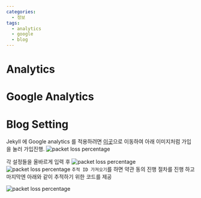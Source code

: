 ```yaml
---
categories: 
  - 정보
tags: 
  - analytics
  - google
  - blog
---
```


# Analytics


# Google Analytics


# Blog Setting
Jekyll 에 Google analytics 를 적용하려면 [이곳](https://analytics.google.com/analytics/web/)으로 이동하여 아래 이미지처럼 가입을 눌러 가입진행.
<img src="https://i.imgur.com/L9Ne6uO.png" height="" alt="packet loss percentage">

각 설정들을 올바르게 입력 후
<img src="https://i.imgur.com/7SiYr3E.png" height="" alt="packet loss percentage">
<img src="https://i.imgur.com/fEOv4RZ.png" height="" alt="packet loss percentage">
`추적 ID 가져오기`를 하면 약관 동의 진행 절차를 진행 하고
마지막엔 아래와 같이 추적하기 위한 코드를 제공

<img src="https://i.imgur.com/onWJhzF.png" height="" alt="packet loss percentage">

<!--stackedit_data:
eyJoaXN0b3J5IjpbMzkwNTM2NTAxLC00MzIzNTM5MDcsLTE3Mz
I5NzI5NjksNjc1MDc5NDUxXX0=
-->